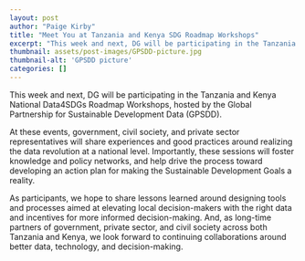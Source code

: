 ```yaml
---
layout: post
author: "Paige Kirby"
title: "Meet You at Tanzania and Kenya SDG Roadmap Workshops"
excerpt: "This week and next, DG will be participating in the Tanzania and Kenya National Data4SDGs Roadmap Workshops, hosted by the Global Partnership for Sustainable Development Data (GPSDD)..."
thumbnail: assets/post-images/GPSDD-picture.jpg
thumbnail-alt: 'GPSDD picture'
categories: []
---
```


This week and next, DG will be participating in the Tanzania and Kenya National Data4SDGs Roadmap Workshops, hosted by the Global Partnership for Sustainable Development Data (GPSDD). 

At these events, government, civil society, and private sector representatives will share experiences and good practices around realizing the data revolution at a national level. Importantly, these sessions will foster knowledge and policy networks, and help drive the process toward developing an action plan for making the Sustainable Development Goals a reality.

As participants, we hope to share lessons learned around designing tools and processes aimed at elevating local decision-makers with the right data and incentives for more informed decision-making. And, as long-time partners of government, private sector, and civil society across both Tanzania and Kenya, we look forward to continuing collaborations around better data, technology, and decision-making.
